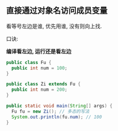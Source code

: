 ## 直接通过对象名访问成员变量

看等号左边是谁,  优先用谁, 没有则向上找.

口诀:

**编译看左边, 运行还是看左边**

```java
public class Fu {
  public int num = 100;
}
```

```java
public class Zi extends Fu {
  public int num = 200;
}
```

```java
public static void main(String[] args) {
  Fu fu = new Zi(); // 多态的写法
  System.out.println(fu.num); // 100
}
```
